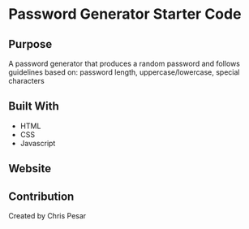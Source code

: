 # Password Generator Starter Code


## Purpose
A password generator that produces a random password and follows guidelines based on: password length, uppercase/lowercase, special characters 

## Built With
* HTML
* CSS
* Javascript

## Website


## Contribution
Created by Chris Pesar



